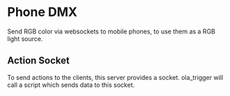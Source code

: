 # Phone DMX
Send RGB color via websockets to mobile phones, to use them as a RGB light
source.

## Action Socket
To send actions to the clients, this server provides a socket. ola_trigger will
call a script which sends data to this socket.
